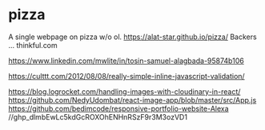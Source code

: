 # pizza
A single webpage on pizza w/o ol.
https://alat-star.github.io/pizza/
Backers ... thinkful.com
<script src="https://use.fontawesome.com/ce62ca5488.js"></script>
https://www.linkedin.com/mwlite/in/tosin-samuel-alagbada-95874b106
<script src="https://kit.fontawesome.com/c95ef03a6a.js" crossorigin="anonymous"></script>
https://culttt.com/2012/08/08/really-simple-inline-javascript-validation/


https://blog.logrocket.com/handling-images-with-cloudinary-in-react/
https://github.com/NedyUdombat/react-image-app/blob/master/src/App.js
https://github.com/bedimcode/responsive-portfolio-website-Alexa
//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
